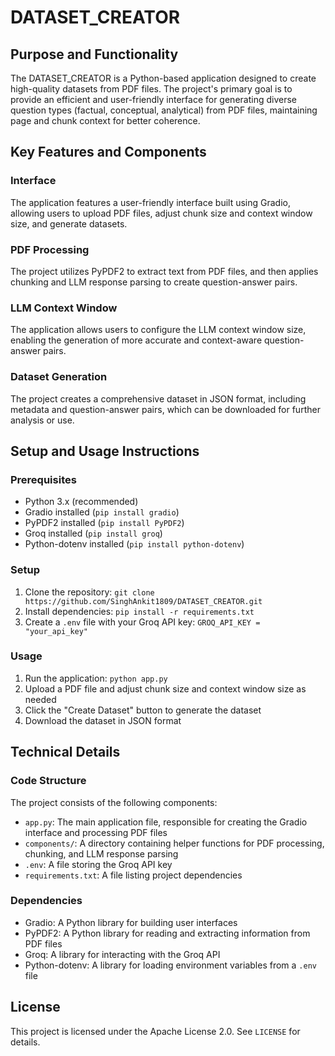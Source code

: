**DATASET_CREATOR**
=====================

**Purpose and Functionality**
-----------------------------

The DATASET_CREATOR is a Python-based application designed to create high-quality datasets from PDF files. The project's primary goal is to provide an efficient and user-friendly interface for generating diverse question types (factual, conceptual, analytical) from PDF files, maintaining page and chunk context for better coherence.

**Key Features and Components**
-------------------------------

### Interface

The application features a user-friendly interface built using Gradio, allowing users to upload PDF files, adjust chunk size and context window size, and generate datasets.

### PDF Processing

The project utilizes PyPDF2 to extract text from PDF files, and then applies chunking and LLM response parsing to create question-answer pairs.

### LLM Context Window

The application allows users to configure the LLM context window size, enabling the generation of more accurate and context-aware question-answer pairs.

### Dataset Generation

The project creates a comprehensive dataset in JSON format, including metadata and question-answer pairs, which can be downloaded for further analysis or use.

**Setup and Usage Instructions**
---------------------------------

### Prerequisites

* Python 3.x (recommended)
* Gradio installed (`pip install gradio`)
* PyPDF2 installed (`pip install PyPDF2`)
* Groq installed (`pip install groq`)
* Python-dotenv installed (`pip install python-dotenv`)

### Setup

1. Clone the repository: `git clone https://github.com/SinghAnkit1809/DATASET_CREATOR.git`
2. Install dependencies: `pip install -r requirements.txt`
3. Create a `.env` file with your Groq API key: `GROQ_API_KEY = "your_api_key"`

### Usage

1. Run the application: `python app.py`
2. Upload a PDF file and adjust chunk size and context window size as needed
3. Click the "Create Dataset" button to generate the dataset
4. Download the dataset in JSON format

**Technical Details**
--------------------

### Code Structure

The project consists of the following components:

* `app.py`: The main application file, responsible for creating the Gradio interface and processing PDF files
* `components/`: A directory containing helper functions for PDF processing, chunking, and LLM response parsing
* `.env`: A file storing the Groq API key
* `requirements.txt`: A file listing project dependencies

### Dependencies

* Gradio: A Python library for building user interfaces
* PyPDF2: A Python library for reading and extracting information from PDF files
* Groq: A library for interacting with the Groq API
* Python-dotenv: A library for loading environment variables from a `.env` file

**License**
----------

This project is licensed under the Apache License 2.0. See `LICENSE` for details.